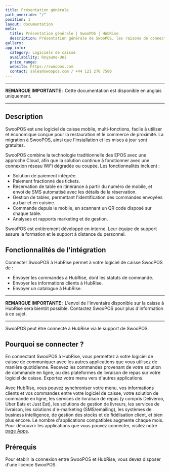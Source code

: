 ```yaml
---
title: Présentation générale
path_override: "/"
position: 1
layout: documentation
meta:
  title: Présentation générale | SwooPOS | HubRise
  description: Présentation générale de SwooPOS, les raisons de connecter SwooPOS à HubRise et les fonctionnalités de l'intégration avec HubRise.
gallery:
app_info:
  category: Logiciels de caisse
  availability: Royaume-Uni
  price_range:
  website: https://swoopos.com
  contact: sales@swoopos.com / +44 121 270 7500
---
```


---

**REMARQUE IMPORTANTE :** Cette documentation est disponible <Link href="/apps/swoopos">en anglais uniquement</Link>.

---

## Description

SwooPOS est une logiciel de caisse mobile, multi-fonctions, facile à utiliser et économique conçue pour la restauration et le commerce de proximité. La migration à SwooPOS, ainsi que l'installation et les mises à jour sont gratuites.

SwooPOS combine la technologie traditionnelle des EPOS avec une approche Cloud, afin que la solution continue à fonctionner avec une connexion réseau WiFi dégradée ou coupée. Les fonctionnalités incluent :

- Solution de paiement intégrée.
- Paiement fractionné des tickets.
- Réservation de table en itinérance à partir du numéro de mobile, et envoi de SMS automatisé avec les détails de la réservation.
- Gestion de tables, permettant l'identification des commandes envoyées au bar et en cuisine.
- Commande depuis le mobile, en scannant un QR code disposé sur chaque table.
- Analyses et rapports marketing et de gestion.

SwooPOS est entièrement développé en interne. Leur équipe de support assure la formation et le support à distance du personnel.

## Fonctionnalités de l'intégration

Connecter SwooPOS à HubRise permet à votre logiciel de caisse SwooPOS de :

- Envoyer les commandes à HubRise, dont les statuts de commande.
- Envoyer les informations clients à HubRise.
- Envoyer un catalogue à HubRise.

---

**REMARQUE IMPORTANTE :** L'envoi de l'inventaire disponible sur la caisse à HubRise sera bientôt possible. Contactez SwooPOS pour plus d'information à ce sujet.

---

SwooPOS peut être connecté à HubRise via le support de SwooPOS.

## Pourquoi se connecter ?

En connectant SwooPOS à HubRise, vous permettez à votre logiciel de caisse de communiquer avec les autres applications que vous utilisez de manière quotidienne. Recevez les commandes provenant de votre solution de commande en ligne, ou des plateformes de livraison de repas sur votre logiciel de caisse. Exportez votre menu vers d'autres applications.

Avec HubRise, vous pouvez synchroniser votre menu, vos informations clients et vos commandes entre votre logiciel de caisse, votre solution de commande en ligne, les services de livraison de repas (y compris Deliveroo, Uber Eats et Just Eat), les solutions de gestion de livreurs, les services de livraison, les solutions d'e-marketing (SMS/emailing), les systèmes de business intelligence, de gestion des stocks et de fidélisation client, et bien plus encore. Le nombre d'applications compatibles augmente chaque mois. Pour découvrir les applications que vous pouvez connecter, visitez notre [page Apps](/apps).

## Prérequis

Pour établir la connexion entre SwooPOS et HubRise, vous devez disposer d'une licence SwooPOS.
